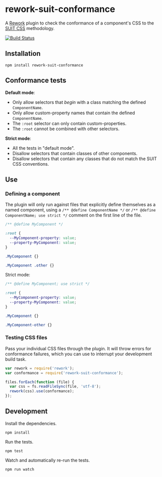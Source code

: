 # rework-suit-conformance

A [Rework](https://github.com/reworkcss/rework) plugin to check the conformance
of a component's CSS to the [SUIT CSS](https://github.com/suitcss/suit) methodology.

[![Build Status](https://secure.travis-ci.org/suitcss/rework-suit-conformance.png?branch=master)](http://travis-ci.org/suitcss/rework-suit-conformance)

## Installation

```
npm install rework-suit-conformance
```

## Conformance tests

**Default mode**:

* Only allow selectors that *begin* with a class matching the defined `ComponentName`.
* Only allow custom-property names that contain the defined `ComponentName`.
* The `:root` selector can only contain custom-properties.
* The `:root` cannot be combined with other selectors.

**Strict mode**:

* All the tests in "default mode".
* Disallow selectors that contain classes of other components.
* Disallow selectors that contain any classes that do not match the SUIT CSS conventions.

## Use

### Defining a component

The plugin will only run against files that explicitly define themselves as a
named component, using a `/** @define ComponentName */` or `/** @define
ComponentName; use strict */` comment on the first line of the file.

```css
/** @define MyComponent */

:root {
  --MyComponent-property: value;
  --property-MyComponent: value;
}

.MyComponent {}

.MyComponent .other {}
```

Strict mode:

```css
/** @define MyComponent; use strict */

:root {
  --MyComponent-property: value;
  --property-MyComponent: value;
}

.MyComponent {}

.MyComponent-other {}
```

### Testing  CSS files

Pass your individual CSS files through the plugin. It will throw errors for
conformance failures, which you can use to interrupt your development build
task.

```js
var rework = require('rework');
var conformance = require('rework-suit-conformance');

files.forEach(function (file) {
  var css = fs.readFileSync(file, 'utf-8');
  rework(css).use(conformance);
});
```

## Development

Install the dependencies.

```
npm install
```

Run the tests.

```
npm test
```

Watch and automatically re-run the tests.

```
npm run watch
```
